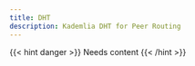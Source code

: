 ```yaml
---
title: DHT
description: Kademlia DHT for Peer Routing
---
```


{{< hint danger >}}
Needs content
{{< /hint >}}